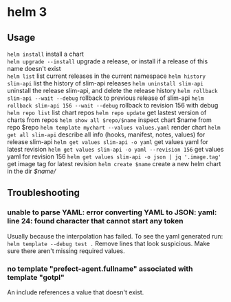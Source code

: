 # helm 3

## Usage

`helm install` install a chart  
`helm upgrade --install` upgrade a release, or install if a release of this name doesn't exist  
`helm list` list current releases in the current namespace
`helm history slim-api` list the history of slim-api releases
`helm uninstall slim-api` uninstall the release slim-api, and delete the release history
`helm rollback slim-api --wait --debug` rollback to previous release of slim-api
`helm rollback slim-api 156 --wait --debug` rollback to revision 156 with debug
`helm repo list` list chart repos
`helm repo update` get lastest version of charts from repos
`helm show all $repo/$name` inspect chart $name from repo $repo
`helm template mychart --values values.yaml` render chart
`helm get all slim-api` describe all info (hooks, manifest, notes, values) for release slim-api
`helm get values slim-api -o yaml` get values yaml for latest revision
`helm get values slim-api -o yaml --revision 156` get values yaml for revision 156
`helm get values slim-api -o json | jq '.image.tag'` get image tag for latest revision
`helm create $name` create a new helm chart in the dir _$name/_

## Troubleshooting

### unable to parse YAML: error converting YAML to JSON: yaml: line 24: found character that cannot start any token

Usually because the interpolation has failed. To see the yaml generated run: `helm template --debug test .` Remove lines that look suspicious. Make sure there aren't missing required values.

### no template "prefect-agent.fullname" associated with template "gotpl"

An include references a value that doesn't exist.
